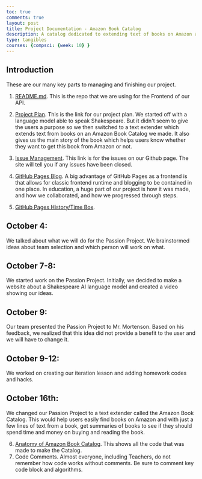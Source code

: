 ```yaml
---
toc: true
comments: true
layout: post
title: Project Documentation - Amazon Book Catalog
description: A catalog dedicated to extending text of books on Amazon and finding their details.
type: tangibles
courses: {compsci: {week: 10} }
---
```


## Introduction
These are our many key parts to managing and finishing our project.

1. [README.md](https://github.com/AdityaSamavedam/FinalFrontend/blob/main/README.md). 
This is the repo that we are using for the Frontend of our API. 

2. [Project Plan](https://github.com/AdityaSamavedam/FinalFrontend). This is the link for our project plan. We started off with a language model able to speak Shakespeare. But it didn't seem to give the users a purpose so we then switched to a text extender which extends text from books on an Amazon Book Catalog we made. It also gives us the main story of the book which helps users know whether they want to get this book from Amazon or not.

3. [Issue Management](https://github.com/AdityaSamavedam/FinalFrontend/issues). This link is for the issues on our Github page. The site will tell you if any issues have been closed.

4. [GitHub Pages Blog](https://jm1021.github.io/alienWorld/blogs/).  A big advantage of GitHub Pages as a frontend is that allows for classic frontend runtime and blogging to be contained in one place.  In education, a huge part of our project is how it was made, and how we collaborated, and how we progressed through steps.

5. [GitHub Pages History/Time Box](https://jm1021.github.io/alienWorld/compsci/). 
 ## October 4: 
 We talked about what we will do for the Passion Project. We brainstormed ideas about team selection and which person will work on what.
 ## October 7-8:
 We started work on the Passion Project. Initially, we decided to make a website about a Shakespeare AI language model and created a video showing our ideas.
 ## October 9:
 Our team presented the Passion Project to Mr. Mortenson. Based on his feedback, we realized that this idea did not provide a benefit to the user and we will have to change it.
 ## October 9-12:
 We worked on creating our iteration lesson and adding homework codes and hacks.
 ## October 16th:
 We changed our Passion Project to a text extender called the Amazon Book Catalog. This would help users easily find books on Amazon and with just a few lines of text from a book, get summaries of books to see if they should spend time and money on buying and reading the book.
 

6. [Anatomy of Amazon Book Catalog](https://github.com/AdityaSamavedam/FinalFrontend).  This shows all the code that was made to make the Catalog. 
7. Code Comments.  Almost everyone, including Teachers, do not remember how code works without comments.  Be sure to comment key code block and algorithms.
